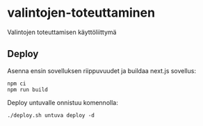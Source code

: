 # valintojen-toteuttaminen

Valintojen toteuttamisen käyttöliittymä

## Deploy

Asenna ensin sovelluksen riippuvuudet ja buildaa next.js sovellus:

    npm ci
    npm run build

Deploy untuvalle onnistuu komennolla:

    ./deploy.sh untuva deploy -d

